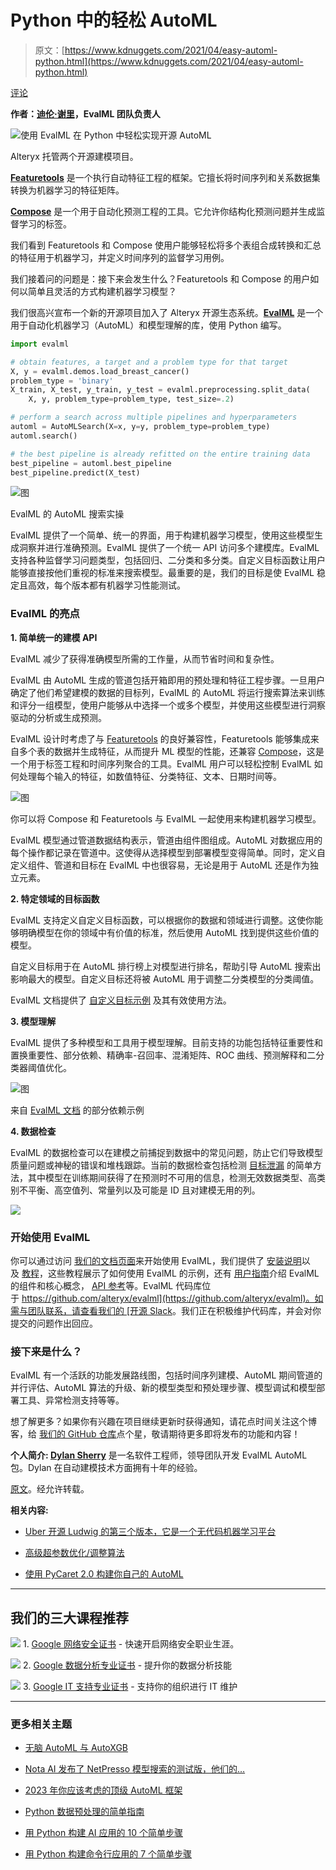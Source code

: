 # Python 中的轻松 AutoML

> 原文：[https://www.kdnuggets.com/2021/04/easy-automl-python.html](https://www.kdnuggets.com/2021/04/easy-automl-python.html)

[评论](#comments)

**作者：[迪伦·谢里](https://www.linkedin.com/in/dylansherry/)，EvalML 团队负责人**

![使用 EvalML 在 Python 中轻松实现开源 AutoML](../Images/bc5d64a495185d869d33f09fede4dc34.png)

Alteryx 托管两个开源建模项目。

**[Featuretools](https://featuretools.alteryx.com/en/stable/)** 是一个执行自动特征工程的框架。它擅长将时间序列和关系数据集转换为机器学习的特征矩阵。

**[Compose](https://github.com/alteryx/compose)** 是一个用于自动化预测工程的工具。它允许你结构化预测问题并生成监督学习的标签。

我们看到 Featuretools 和 Compose 使用户能够轻松将多个表组合成转换和汇总的特征用于机器学习，并定义时间序列的监督学习用例。

我们接着问的问题是：接下来会发生什么？Featuretools 和 Compose 的用户如何以简单且灵活的方式构建机器学习模型？

我们很高兴宣布一个新的开源项目加入了 Alteryx 开源生态系统。**[EvalML](https://github.com/alteryx/evalml)** 是一个用于自动化机器学习（AutoML）和模型理解的库，使用 Python 编写。

```py
import evalml

# obtain features, a target and a problem type for that target
X, y = evalml.demos.load_breast_cancer()
problem_type = 'binary'
X_train, X_test, y_train, y_test = evalml.preprocessing.split_data(
    X, y, problem_type=problem_type, test_size=.2)

# perform a search across multiple pipelines and hyperparameters
automl = AutoMLSearch(X=x, y=y, problem_type=problem_type)
automl.search()

# the best pipeline is already refitted on the entire training data
best_pipeline = automl.best_pipeline
best_pipeline.predict(X_test)
```

![图](../Images/1319ed30bec469e3b669a661f0796aa2.png)

EvalML 的 AutoML 搜索实操

EvalML 提供了一个简单、统一的界面，用于构建机器学习模型，使用这些模型生成洞察并进行准确预测。EvalML 提供了一个统一 API 访问多个建模库。EvalML 支持各种监督学习问题类型，包括回归、二分类和多分类。自定义目标函数让用户能够直接按他们重视的标准来搜索模型。最重要的是，我们的目标是使 EvalML 稳定且高效，每个版本都有机器学习性能测试。

### EvalML 的亮点

**1. 简单统一的建模 API**

EvalML 减少了获得准确模型所需的工作量，从而节省时间和复杂性。

EvalML 由 AutoML 生成的管道包括开箱即用的预处理和特征工程步骤。一旦用户确定了他们希望建模的数据的目标列，EvalML 的 AutoML 将运行搜索算法来训练和评分一组模型，使用户能够从中选择一个或多个模型，并使用这些模型进行洞察驱动的分析或生成预测。

EvalML 设计时考虑了与 [Featuretools](https://featuretools.com/?__hstc=142826602.43730bd3179999cf11c14fbc47b01062.1613430843886.1613430843886.1613430843886.1&__hssc=142826602.1.1613430843886&__hsfp=264117289) 的良好兼容性，Featuretools 能够集成来自多个表的数据并生成特征，从而提升 ML 模型的性能，还兼容 [Compose](https://compose.alteryx.com/)，这是一个用于标签工程和时间序列聚合的工具。EvalML 用户可以轻松控制 EvalML 如何处理每个输入的特征，如数值特征、分类特征、文本、日期时间等。

![图](../Images/3dda01534486e96ea72c50211ccece51.png)

你可以将 Compose 和 Featuretools 与 EvalML 一起使用来构建机器学习模型。

EvalML 模型通过管道数据结构表示，管道由组件图组成。AutoML 对数据应用的每个操作都记录在管道中。这使得从选择模型到部署模型变得简单。同时，定义自定义组件、管道和目标在 EvalML 中也很容易，无论是用于 AutoML 还是作为独立元素。

**2\. 特定领域的目标函数**

EvalML 支持定义自定义目标函数，可以根据你的数据和领域进行调整。这使你能够明确模型在你的领域中有价值的标准，然后使用 AutoML 找到提供这些价值的模型。

自定义目标用于在 AutoML 排行榜上对模型进行排名，帮助引导 AutoML 搜索出影响最大的模型。自定义目标还将被 AutoML 用于调整二分类模型的分类阈值。

EvalML 文档提供了 [自定义目标示例](https://evalml.alteryx.com/en/v0.18.1/demos/lead_scoring.html) 及其有效使用方法。

**3\. 模型理解**

EvalML 提供了多种模型和工具用于模型理解。目前支持的功能包括特征重要性和置换重要性、部分依赖、精确率-召回率、混淆矩阵、ROC 曲线、预测解释和二分类器阈值优化。

![图](../Images/f690d8e7a632fbd3dc20f0e0028d4814.png)

来自 [EvalML 文档](https://evalml.alteryx.com/en/v0.18.1/user_guide/model_understanding.html#Partial-Dependence-Plots) 的部分依赖示例

**4\. 数据检查**

EvalML 的数据检查可以在建模之前捕捉到数据中的常见问题，防止它们导致模型质量问题或神秘的错误和堆栈跟踪。当前的数据检查包括检测 [目标泄漏](https://en.wikipedia.org/wiki/Leakage_(machine_learning)) 的简单方法，其中模型在训练期间获得了在预测时不可用的信息，检测无效数据类型、高类别不平衡、高空值列、常量列以及可能是 ID 且对建模无用的列。

![](../Images/fa9ebf5142aba2215d86fd04304a7515.png)

### 开始使用 EvalML

你可以通过访问 [我们的文档页面](http://evalml.alteryx.com/)来开始使用 EvalML，我们提供了 [安装说明](https://evalml.alteryx.com/en/stable/install.html)以及 [教程](https://evalml.alteryx.com/en/stable/tutorials.html)，这些教程展示了如何使用 EvalML 的示例，还有 [用户指南](https://evalml.alteryx.com/en/stable/user_guide.html)介绍 EvalML 的组件和核心概念， [API 参考](https://evalml.alteryx.com/en/stable/api_reference.html)等。EvalML 代码库位于 [https://github.com/alteryx/evalml](https://github.com/alteryx/evalml)。如需与团队联系，请查看我们的 [开源 Slack](https://join.slack.com/t/alteryx-oss/shared_invite/zt-6inxevps-RSbpr9lsACE1kObXz4rIuA)。我们正在积极维护代码库，并会对你提交的问题作出回应。

### 接下来是什么？

EvalML 有一个活跃的功能发展路线图，包括时间序列建模、AutoML 期间管道的并行评估、AutoML 算法的升级、新的模型类型和预处理步骤、模型调试和模型部署工具、异常检测支持等等。

想了解更多？如果你有兴趣在项目继续更新时获得通知，请花点时间关注这个博客，给 [我们的 GitHub 仓库](https://github.com/alteryx/evalml)点个星，敬请期待更多即将发布的功能和内容！

**个人简介: [Dylan Sherry](https://www.linkedin.com/in/dylansherry/)** 是一名软件工程师，领导团队开发 EvalML AutoML 包。Dylan 在自动建模技术方面拥有十年的经验。

[原文](https://innovation.alteryx.com/introducing-evalml/)。经允许转载。

**相关内容:**

+   [Uber 开源 Ludwig 的第三个版本，它是一个无代码机器学习平台](/2020/10/uber-open-source-ludwig-code-free-machine-learning-platform.html)

+   [高级超参数优化/调整算法](/2020/11/algorithms-for-advanced-hyper-parameter-optimization-tuning.html)

+   [使用 PyCaret 2.0 构建你自己的 AutoML](/2020/08/build-automl-pycaret.html)

* * *

## 我们的三大课程推荐

![](../Images/0244c01ba9267c002ef39d4907e0b8fb.png) 1\. [Google 网络安全证书](https://www.kdnuggets.com/google-cybersecurity) - 快速开启网络安全职业生涯。

![](../Images/e225c49c3c91745821c8c0368bf04711.png) 2\. [Google 数据分析专业证书](https://www.kdnuggets.com/google-data-analytics) - 提升你的数据分析技能

![](../Images/0244c01ba9267c002ef39d4907e0b8fb.png) 3\. [Google IT 支持专业证书](https://www.kdnuggets.com/google-itsupport) - 支持你的组织进行 IT 维护

* * *

### 更多相关主题

+   [无脑 AutoML 与 AutoXGB](https://www.kdnuggets.com/2022/02/no-brainer-automl-autoxgb.html)

+   [Nota AI 发布了 NetPresso 模型搜索的测试版，他们的…](https://www.kdnuggets.com/2022/04/nota-ai-releases-beta-version-netpresso-model-search-hardwareaware-automl-tool.html)

+   [2023 年你应该考虑的顶级 AutoML 框架](https://www.kdnuggets.com/2023/05/best-automl-frameworks-2023.html)

+   [Python 数据预处理的简单指南](https://www.kdnuggets.com/2020/07/easy-guide-data-preprocessing-python.html)

+   [用 Python 构建 AI 应用的 10 个简单步骤](https://www.kdnuggets.com/build-an-ai-application-with-python-in-10-easy-steps)

+   [用 Python 构建命令行应用的 7 个简单步骤](https://www.kdnuggets.com/build-a-command-line-app-with-python-in-7-easy-steps)
